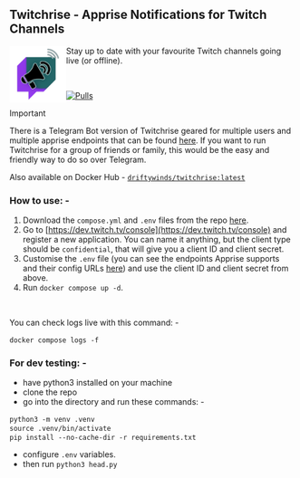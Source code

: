 ## Twitchrise - Apprise Notifications for Twitch Channels

<img align="left" width="100" height="100" src="https://raw.githubusercontent.com/driftywinds/twitchrise/refs/heads/main/icons/close_trans.png"> Stay up to date with your favourite Twitch channels going live (or offline).

<br>

[![Pulls](https://img.shields.io/docker/pulls/driftywinds/twitchrise.svg?style=for-the-badge)](https://img.shields.io/docker/pulls/driftywinds/twitchrise.svg?style=for-the-badge)

> [!IMPORTANT]  
> There is a Telegram Bot version of Twitchrise geared for multiple users and multiple apprise endpoints that can be found [here](https://github.com/driftywinds/twitchrise-bot). If you want to run Twitchrise for a group of friends or family, this would be the easy and friendly way to do so over Telegram.

Also available on Docker Hub - [```driftywinds/twitchrise:latest```](https://hub.docker.com/repository/docker/driftywinds/twitchrise/general)

### How to use: - 

1. Download the ```compose.yml``` and ```.env``` files from the repo [here](https://github.com/driftywinds/twitchrise).
2. Go to [https://dev.twitch.tv/console](https://dev.twitch.tv/console) and register a new application. You can name it anything, but the client type should be ```confidential```, that will give you a client ID and client secret.
3. Customise the ```.env``` file (you can see the endpoints Apprise supports and their config URLs [here](https://github.com/caronc/apprise?tab=readme-ov-file#supported-notifications)) and use the client ID and client secret from above.
4. Run ```docker compose up -d```.

<br>

You can check logs live with this command: - 
```
docker compose logs -f
```
### For dev testing: -
- have python3 installed on your machine
- clone the repo
- go into the directory and run these commands: -
```
python3 -m venv .venv
source .venv/bin/activate
pip install --no-cache-dir -r requirements.txt
```  
- configure ```.env``` variables.
- then run ```python3 head.py```
